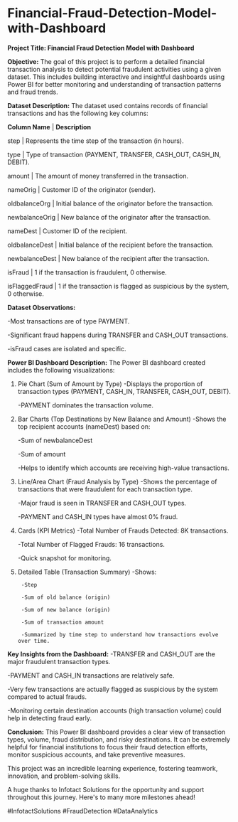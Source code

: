 # Financial-Fraud-Detection-Model-with-Dashboard
**Project Title: Financial Fraud Detection Model with Dashboard**

**Objective:**
The goal of this project is to perform a detailed financial transaction analysis to detect potential fraudulent activities using a given dataset. This includes building interactive and insightful dashboards using Power BI for better monitoring and understanding of transaction patterns and fraud trends.

**Dataset Description:**
The dataset used contains records of financial transactions and has the following key columns:


**Column Name**   |	**Description**

step	          |  Represents the time step of the transaction (in hours).

type              |	Type of transaction (PAYMENT, TRANSFER, CASH_OUT, CASH_IN, DEBIT).

amount            |  The amount of money transferred in the transaction.

nameOrig          |	 Customer ID of the originator (sender).

oldbalanceOrg     |  Initial balance of the originator before the transaction.

newbalanceOrig    |	 New balance of the originator after the transaction.

nameDest	      |  Customer ID of the recipient.

oldbalanceDest    |  Initial balance of the recipient before the transaction.

newbalanceDest    |	New balance of the recipient after the transaction.

isFraud	          |  1 if the transaction is fraudulent, 0 otherwise.

isFlaggedFraud    |	1 if the transaction is flagged as suspicious by the system, 0 otherwise.


**Dataset Observations:**

-Most transactions are of type PAYMENT.

-Significant fraud happens during TRANSFER and CASH_OUT transactions.

-isFraud cases are isolated and specific.

**Power BI Dashboard Description:**
The Power BI dashboard created includes the following visualizations:

1. Pie Chart (Sum of Amount by Type)
    -Displays the proportion of transaction types (PAYMENT, CASH_IN, TRANSFER, CASH_OUT, DEBIT).

    -PAYMENT dominates the transaction volume.

2. Bar Charts (Top Destinations by New Balance and Amount)
    -Shows the top recipient accounts (nameDest) based on:

    -Sum of newbalanceDest

    -Sum of amount

    -Helps to identify which accounts are receiving high-value transactions.

3. Line/Area Chart (Fraud Analysis by Type)
    -Shows the percentage of transactions that were fraudulent for each transaction type.

    -Major fraud is seen in TRANSFER and CASH_OUT types.

    -PAYMENT and CASH_IN types have almost 0% fraud.

4. Cards (KPI Metrics)
    -Total Number of Frauds Detected: 8K transactions.

    -Total Number of Flagged Frauds: 16 transactions.

    -Quick snapshot for monitoring.

5. Detailed Table (Transaction Summary)
   -Shows:

        -Step

        -Sum of old balance (origin)

        -Sum of new balance (origin)

        -Sum of transaction amount

        -Summarized by time step to understand how transactions evolve over time.

**Key Insights from the Dashboard:**
   -TRANSFER and CASH_OUT are the major fraudulent transaction types.

   -PAYMENT and CASH_IN transactions are relatively safe.

   -Very few transactions are actually flagged as suspicious by the system compared to actual frauds.

   -Monitoring certain destination accounts (high transaction volume) could help in detecting fraud early.

**Conclusion:**
This Power BI dashboard provides a clear view of transaction types, volume, fraud distribution, and risky destinations. It can be extremely helpful for financial institutions to focus their fraud detection efforts, monitor suspicious accounts, and take preventive measures.


This project was an incredible learning experience, fostering teamwork, innovation, and problem-solving skills. 

A huge thanks to Infotact Solutions for the opportunity and support throughout this journey. Here's to many more milestones ahead! 

#InfotactSolutions #FraudDetection #DataAnalytics
